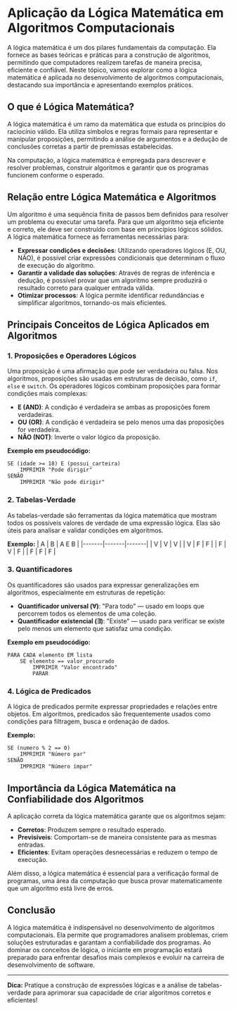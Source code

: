 
# Aplicação da Lógica Matemática em Algoritmos Computacionais

A lógica matemática é um dos pilares fundamentais da computação. Ela fornece as bases teóricas e práticas para a construção de algoritmos, permitindo que computadores realizem tarefas de maneira precisa, eficiente e confiável. Neste tópico, vamos explorar como a lógica matemática é aplicada no desenvolvimento de algoritmos computacionais, destacando sua importância e apresentando exemplos práticos.

## O que é Lógica Matemática?

A lógica matemática é um ramo da matemática que estuda os princípios do raciocínio válido. Ela utiliza símbolos e regras formais para representar e manipular proposições, permitindo a análise de argumentos e a dedução de conclusões corretas a partir de premissas estabelecidas.

Na computação, a lógica matemática é empregada para descrever e resolver problemas, construir algoritmos e garantir que os programas funcionem conforme o esperado.

## Relação entre Lógica Matemática e Algoritmos

Um algoritmo é uma sequência finita de passos bem definidos para resolver um problema ou executar uma tarefa. Para que um algoritmo seja eficiente e correto, ele deve ser construído com base em princípios lógicos sólidos. A lógica matemática fornece as ferramentas necessárias para:

- **Expressar condições e decisões**: Utilizando operadores lógicos (E, OU, NÃO), é possível criar expressões condicionais que determinam o fluxo de execução do algoritmo.
- **Garantir a validade das soluções**: Através de regras de inferência e dedução, é possível provar que um algoritmo sempre produzirá o resultado correto para qualquer entrada válida.
- **Otimizar processos**: A lógica permite identificar redundâncias e simplificar algoritmos, tornando-os mais eficientes.

## Principais Conceitos de Lógica Aplicados em Algoritmos

### 1. Proposições e Operadores Lógicos

Uma proposição é uma afirmação que pode ser verdadeira ou falsa. Nos algoritmos, proposições são usadas em estruturas de decisão, como `if`, `else` e `switch`. Os operadores lógicos combinam proposições para formar condições mais complexas:

- **E (AND)**: A condição é verdadeira se ambas as proposições forem verdadeiras.
- **OU (OR)**: A condição é verdadeira se pelo menos uma das proposições for verdadeira.
- **NÃO (NOT)**: Inverte o valor lógico da proposição.

**Exemplo em pseudocódigo:**
```pseudocode
SE (idade >= 18) E (possui_carteira)
    IMPRIMIR "Pode dirigir"
SENÃO
    IMPRIMIR "Não pode dirigir"
```

### 2. Tabelas-Verdade

As tabelas-verdade são ferramentas da lógica matemática que mostram todos os possíveis valores de verdade de uma expressão lógica. Elas são úteis para analisar e validar condições em algoritmos.

**Exemplo:**
| A     | B     | A E B |
|-------|-------|-------|
| V     | V     | V     |
| V     | F     | F     |
| F     | V     | F     |
| F     | F     | F     |

### 3. Quantificadores

Os quantificadores são usados para expressar generalizações em algoritmos, especialmente em estruturas de repetição:

- **Quantificador universal (∀)**: "Para todo" — usado em loops que percorrem todos os elementos de uma coleção.
- **Quantificador existencial (∃)**: "Existe" — usado para verificar se existe pelo menos um elemento que satisfaz uma condição.

**Exemplo em pseudocódigo:**
```pseudocode
PARA CADA elemento EM lista
    SE elemento == valor_procurado
        IMPRIMIR "Valor encontrado"
        PARAR
```

### 4. Lógica de Predicados

A lógica de predicados permite expressar propriedades e relações entre objetos. Em algoritmos, predicados são frequentemente usados como condições para filtragem, busca e ordenação de dados.

**Exemplo:**
```pseudocode
SE (numero % 2 == 0)
    IMPRIMIR "Número par"
SENÃO
    IMPRIMIR "Número ímpar"
```

## Importância da Lógica Matemática na Confiabilidade dos Algoritmos

A aplicação correta da lógica matemática garante que os algoritmos sejam:

- **Corretos**: Produzem sempre o resultado esperado.
- **Previsíveis**: Comportam-se de maneira consistente para as mesmas entradas.
- **Eficientes**: Evitam operações desnecessárias e reduzem o tempo de execução.

Além disso, a lógica matemática é essencial para a verificação formal de programas, uma área da computação que busca provar matematicamente que um algoritmo está livre de erros.

## Conclusão

A lógica matemática é indispensável no desenvolvimento de algoritmos computacionais. Ela permite que programadores analisem problemas, criem soluções estruturadas e garantam a confiabilidade dos programas. Ao dominar os conceitos de lógica, o iniciante em programação estará preparado para enfrentar desafios mais complexos e evoluir na carreira de desenvolvimento de software.

---
**Dica:** Pratique a construção de expressões lógicas e a análise de tabelas-verdade para aprimorar sua capacidade de criar algoritmos corretos e eficientes!
```

